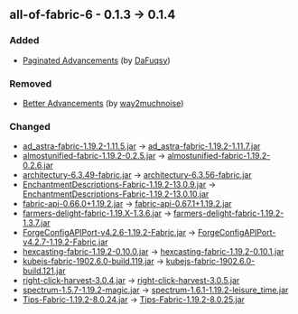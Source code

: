 ## all-of-fabric-6 - 0.1.3 -> 0.1.4

### Added

  * [Paginated Advancements](https://www.curseforge.com/minecraft/mc-mods/paginated-advancements) (by [DaFuqsy](https://www.curseforge.com/members/DaFuqsy/projects))

### Removed

  * [Better Advancements](https://www.curseforge.com/minecraft/mc-mods/better-advancements) (by [way2muchnoise](https://www.curseforge.com/members/way2muchnoise/projects))

### Changed

  * [ad_astra-fabric-1.19.2-1.11.5.jar](https://www.curseforge.com/minecraft/mc-mods/ad-astra/files/4101959) -> [ad_astra-fabric-1.19.2-1.11.7.jar](https://www.curseforge.com/minecraft/mc-mods/ad-astra/files/4104092)
  * [almostunified-fabric-1.19.2-0.2.5.jar](https://www.curseforge.com/minecraft/mc-mods/almost-unified/files/4102923) -> [almostunified-fabric-1.19.2-0.2.6.jar](https://www.curseforge.com/minecraft/mc-mods/almost-unified/files/4103476)
  * [architectury-6.3.49-fabric.jar](https://www.curseforge.com/minecraft/mc-mods/architectury-api/files/4040976) -> [architectury-6.3.56-fabric.jar](https://www.curseforge.com/minecraft/mc-mods/architectury-api/files/4104615)
  * [EnchantmentDescriptions-Fabric-1.19.2-13.0.9.jar](https://www.curseforge.com/minecraft/mc-mods/enchantment-descriptions/files/4102070) -> [EnchantmentDescriptions-Fabric-1.19.2-13.0.10.jar](https://www.curseforge.com/minecraft/mc-mods/enchantment-descriptions/files/4103617)
  * [fabric-api-0.66.0+1.19.2.jar](https://www.curseforge.com/minecraft/mc-mods/fabric-api/files/4073289) -> [fabric-api-0.67.1+1.19.2.jar](https://www.curseforge.com/minecraft/mc-mods/fabric-api/files/4104564)
  * [farmers-delight-fabric-1.19.X-1.3.6.jar](https://www.curseforge.com/minecraft/mc-mods/farmers-delight-fabric/files/4102176) -> [farmers-delight-fabric-1.19.2-1.3.7.jar](https://www.curseforge.com/minecraft/mc-mods/farmers-delight-fabric/files/4104108)
  * [ForgeConfigAPIPort-v4.2.6-1.19.2-Fabric.jar](https://www.curseforge.com/minecraft/mc-mods/forge-config-api-port-fabric/files/3960064) -> [ForgeConfigAPIPort-v4.2.7-1.19.2-Fabric.jar](https://www.curseforge.com/minecraft/mc-mods/forge-config-api-port-fabric/files/4104948)
  * [hexcasting-fabric-1.19.2-0.10.0.jar](https://www.curseforge.com/minecraft/mc-mods/hexcasting/files/4100569) -> [hexcasting-fabric-1.19.2-0.10.1.jar](https://www.curseforge.com/minecraft/mc-mods/hexcasting/files/4103851)
  * [kubejs-fabric-1902.6.0-build.119.jar](https://www.curseforge.com/minecraft/mc-mods/kubejs/files/4085692) -> [kubejs-fabric-1902.6.0-build.121.jar](https://www.curseforge.com/minecraft/mc-mods/kubejs/files/4104951)
  * [right-click-harvest-3.0.4.jar](https://www.curseforge.com/minecraft/mc-mods/rightclickharvest/files/4070436) -> [right-click-harvest-3.0.5.jar](https://www.curseforge.com/minecraft/mc-mods/rightclickharvest/files/4104667)
  * [spectrum-1.5.7-1.19.2-magic.jar](https://www.curseforge.com/minecraft/mc-mods/spectrum/files/4020832) -> [spectrum-1.6.1-1.19.2-leisure_time.jar](https://www.curseforge.com/minecraft/mc-mods/spectrum/files/4104589)
  * [Tips-Fabric-1.19.2-8.0.24.jar](https://www.curseforge.com/minecraft/mc-mods/tips/files/4101954) -> [Tips-Fabric-1.19.2-8.0.25.jar](https://www.curseforge.com/minecraft/mc-mods/tips/files/4103615)

